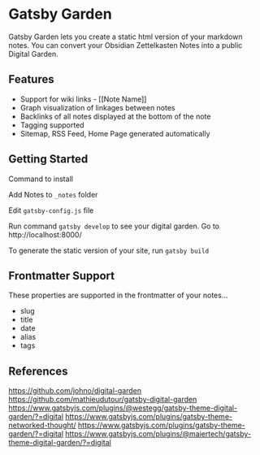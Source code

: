 # Gatsby Garden

Gatsby Garden lets you create a static html version of your markdown notes. You can convert your Obsidian Zettelkasten Notes into a public Digital Garden.

## Features

- Support for wiki links - \[\[Note Name\]\]
- Graph visualization of linkages between notes
- Backlinks of all notes displayed at the bottom of the note
- Tagging supported
- Sitemap, RSS Feed, Home Page generated automatically

## Getting Started

Command to install

Add Notes to `_notes` folder

Edit `gatsby-config.js` file

Run command `gatsby develop` to see your digital garden. Go to http://localhost:8000/

To generate the static version of your site, run `gatsby build`





## Frontmatter Support

These properties are supported in the frontmatter of your notes...

- slug
- title
- date
- alias
- tags

## References

https://github.com/johno/digital-garden
https://github.com/mathieudutour/gatsby-digital-garden
https://www.gatsbyjs.com/plugins/@westegg/gatsby-theme-digital-garden/?=digital
https://www.gatsbyjs.com/plugins/gatsby-theme-networked-thought/
https://www.gatsbyjs.com/plugins/gatsby-theme-garden/?=digital
https://www.gatsbyjs.com/plugins/@maiertech/gatsby-theme-digital-garden/?=digital

